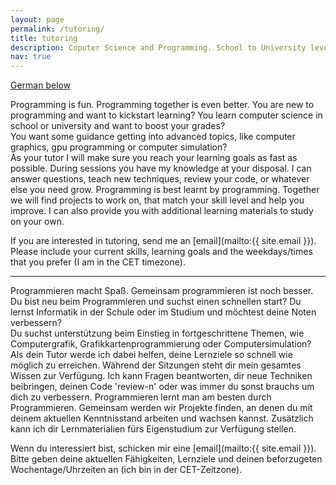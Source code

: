 ```yaml
---
layout: page
permalink: /tutoring/
title: tutoring
description: Coputer Science and Programming. School to University level.
nav: true
---
```


<script type="text/javascript">
$(document).ready(function() {
    if ($("body").height() > $(window).height()) {
        document.getElementById("link-to-german").style.visibility = "visible";
    } else {
        document.getElementById("link-to-german").style.visibility = "hidden";
    }
});
</script>

<a href="#german" id="link-to-german">German below</a>

Programming is fun. Programming together is even better. 
You are new to programming and want to kickstart learning? 
You learn computer science in school or university and want to boost your grades?    
You want some guidance getting into advanced topics, like computer graphics, gpu programming or computer simulation?  
As your tutor I will make sure you reach your learning goals as fast as possible. During sessions you have my knowledge at your disposal. I can answer questions, teach new techniques, review your code, or whatever else you need grow. Programming is best learnt by programming. Together we will find projects to work on, that match your skill level and help you improve. I can also provide you with additional learning materials to study on your own.     

If you are interested in tutoring, send me an [email](mailto:{{ site.email }}). Please include your current skills, learning goals and the weekdays/times that you prefer (I am in the CET timezone).  

---

<a name="german"></a>
Programmieren macht Spaß. Gemeinsam programmieren ist noch besser. 
Du bist neu beim Programmieren und suchst einen schnellen start? 
Du lernst Informatik in der Schule oder im Studium und möchtest deine Noten verbessern?    
Du suchst unterstützung beim Einstieg in fortgeschrittene Themen, wie Computergrafik, Grafikkartenprogrammierung oder Computersimulation?  
Als dein Tutor werde ich dabei helfen, deine Lernziele so schnell wie möglich zu erreichen. Während der Sitzungen steht dir mein gesamtes Wissen zur Verfügung. Ich kann Fragen beantworten, dir neue Techniken beibringen, deinen Code 'review-n' oder was immer du sonst brauchs um dich zu verbessern. Programmieren lernt man am besten durch Programmieren. Gemeinsam werden wir Projekte finden, an denen du mit deinem aktuellen Kenntnisstand arbeiten und wachsen kannst. Zusätzlich kann ich dir Lernmaterialien fürs Eigenstudium zur Verfügung stellen.     

Wenn du interessiert bist, schicken mir eine [email](mailto:{{ site.email }}). Bitte geben deine aktuellen Fähigkeiten, Lernziele und deinen beforzugeten Wochentage/Uhrzeiten an (ich bin in der CET-Zeitzone).
